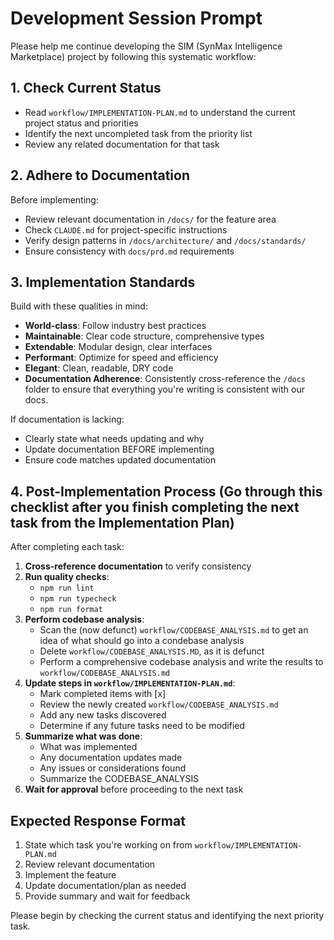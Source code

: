 # Development Session Prompt

Please help me continue developing the SIM (SynMax Intelligence Marketplace) project by following this systematic workflow:

## 1. Check Current Status
- Read `workflow/IMPLEMENTATION-PLAN.md` to understand the current project status and priorities
- Identify the next uncompleted task from the priority list
- Review any related documentation for that task

## 2. Adhere to Documentation
Before implementing:
- Review relevant documentation in `/docs/` for the feature area
- Check `CLAUDE.md` for project-specific instructions
- Verify design patterns in `/docs/architecture/` and `/docs/standards/`
- Ensure consistency with `docs/prd.md` requirements

## 3. Implementation Standards
Build with these qualities in mind:
- **World-class**: Follow industry best practices
- **Maintainable**: Clear code structure, comprehensive types
- **Extendable**: Modular design, clear interfaces
- **Performant**: Optimize for speed and efficiency
- **Elegant**: Clean, readable, DRY code
- **Documentation Adherence**: Consistently cross-reference the `/docs` folder to ensure that everything you're writing is consistent with our docs.

If documentation is lacking:
- Clearly state what needs updating and why
- Update documentation BEFORE implementing
- Ensure code matches updated documentation

## 4. Post-Implementation Process (Go through this checklist after you finish completing the next task from the Implementation Plan)
After completing each task:
1. **Cross-reference documentation** to verify consistency
2. **Run quality checks**:
   - `npm run lint`
   - `npm run typecheck`
   - `npm run format`
3. **Perform codebase analysis**:
   - Scan the (now defunct) `workflow/CODEBASE_ANALYSIS.md` to get an idea of what should go into a condebase analysis
   - Delete `workflow/CODEBASE_ANALYSIS.MD`, as it is defunct
   - Perform a comprehensive codebase analysis and write the results to `workflow/CODEBASE_ANALYSIS.md`
3. **Update steps in `workflow/IMPLEMENTATION-PLAN.md`**:
   - Mark completed items with [x]
   - Review the newly created `workflow/CODEBASE_ANALYSIS.md`
   - Add any new tasks discovered
   - Determine if any future tasks need to be modified
4. **Summarize what was done**:
   - What was implemented
   - Any documentation updates made
   - Any issues or considerations found
   - Summarize the CODEBASE_ANALYSIS
5. **Wait for approval** before proceeding to the next task

## Expected Response Format
1. State which task you're working on from `workflow/IMPLEMENTATION-PLAN.md`
2. Review relevant documentation
3. Implement the feature
4. Update documentation/plan as needed
5. Provide summary and wait for feedback

Please begin by checking the current status and identifying the next priority task.
